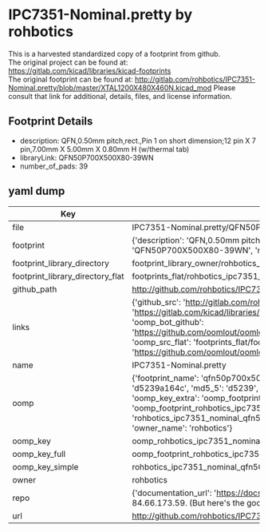# IPC7351-Nominal.pretty by rohbotics  
This is a harvested standardized copy of a footprint from github.  
The original project can be found at:  
https://gitlab.com/kicad/libraries/kicad-footprints  
The original footprint can be found at:
http://gitlab.com/rohbotics/IPC7351-Nominal.pretty/blob/master/XTAL1200X480X460N.kicad_mod
Please consult that link for additional, details, files, and license information.  
## Footprint Details
* description: QFN,0.50mm pitch,rect.,Pin 1 on short dimension;12 pin X 7 pin,7.00mm X 5.00mm X 0.80mm H (w/thermal tab)  
* libraryLink: QFN50P700X500X80-39WN  
* number_of_pads: 39  
## yaml dump  
| Key | Value |  
| --- | --- |  
| file | IPC7351-Nominal.pretty/QFN50P700X500X80-39WN.kicad_mod |  
| footprint | {'description': 'QFN,0.50mm pitch,rect.,Pin 1 on short dimension;12 pin X 7 pin,7.00mm X 5.00mm X 0.80mm H (w/thermal tab)', 'libraryLink': 'QFN50P700X500X80-39WN', 'number_of_pads': 39} |  
| footprint_library_directory | footprint_library_owner/rohbotics_IPC7351-Nominal.pretty |  
| footprint_library_directory_flat | footprints_flat/rohbotics_ipc7351_nominal_qfn50p700x500x80_39wn/working |  
| github_path | http://github.com/rohbotics/IPC7351-Nominal.pretty/blob/master/QFN50P700X500X80-39WN.kicad_mod |  
| links | {'github_src': 'http://gitlab.com/rohbotics/IPC7351-Nominal.pretty/blob/master/XTAL1200X480X460N.kicad_mod', 'github_src_repo': 'https://gitlab.com/kicad/libraries/kicad-footprints', 'oomp_bot': 'footprints/rohbotics_ipc7351_nominal_qfn50p700x500x80_39wn/working', 'oomp_bot_github': 'https://github.com/oomlout/oomlout_oomp_footprint_bot/tree/main/footprints/rohbotics_ipc7351_nominal_qfn50p700x500x80_39wn/working', 'oomp_src_flat': 'footprints_flat/footprints_flat/rohbotics_ipc7351_nominal_qfn50p700x500x80_39wn/working', 'oomp_src_flat_github': 'https://github.com/oomlout/oomlout_oomp_footprint_src/tree/main/footprints_flat/rohbotics_ipc7351_nominal_qfn50p700x500x80_39wn/working'} |  
| name | IPC7351-Nominal.pretty |  
| oomp | {'footprint_name': 'qfn50p700x500x80_39wn', 'library_name': 'ipc7351_nominal', 'md5': 'd5239a164c57fb16e6dbda3ec9b429d3', 'md5_10': 'd5239a164c', 'md5_5': 'd5239', 'md5_6': 'd5239a', 'oomp_key': 'oomp_rohbotics_ipc7351_nominal_qfn50p700x500x80_39wn', 'oomp_key_extra': 'oomp_footprint_rohbotics_ipc7351_nominal_qfn50p700x500x80_39wn', 'oomp_key_full': 'oomp_footprint_rohbotics_ipc7351_nominal_qfn50p700x500x80_39wn_d5239a', 'oomp_key_simple': 'rohbotics_ipc7351_nominal_qfn50p700x500x80_39wn', 'original_filename': 'IPC7351-Nominal.pretty/QFN50P700X500X80-39WN.kicad_mod', 'owner_name': 'rohbotics'} |  
| oomp_key | oomp_rohbotics_ipc7351_nominal_qfn50p700x500x80_39wn |  
| oomp_key_full | oomp_footprint_rohbotics_ipc7351_nominal_qfn50p700x500x80_39wn |  
| oomp_key_simple | rohbotics_ipc7351_nominal_qfn50p700x500x80_39wn |  
| owner | rohbotics |  
| repo | {'documentation_url': 'https://docs.github.com/rest/overview/resources-in-the-rest-api#rate-limiting', 'message': "API rate limit exceeded for 84.66.173.59. (But here's the good news: Authenticated requests get a higher rate limit. Check out the documentation for more details.)"} |  
| url | http://github.com/rohbotics/IPC7351-Nominal.pretty |  

